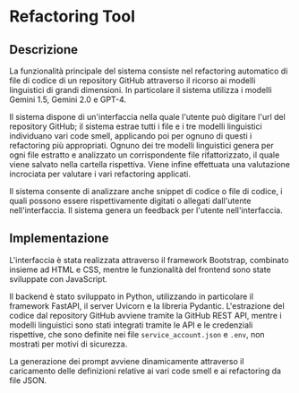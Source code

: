 # Refactoring Tool

## Descrizione
La funzionalità principale del sistema consiste nel refactoring automatico di file di codice di un repository GitHub attraverso il ricorso ai modelli linguistici di grandi dimensioni. In particolare il sistema utilizza i modelli Gemini 1.5, Gemini 2.0 e GPT-4.

Il sistema dispone di un'interfaccia nella quale l'utente può digitare l'url del repository GitHub; il sistema estrae tutti i file e i tre modelli linguistici individuano vari code smell, applicando poi per ognuno di questi i refactoring più appropriati. Ognuno dei tre modelli linguistici genera per ogni file estratto e analizzato un corrispondente file rifattorizzato, il quale viene salvato nella cartella rispettiva. Viene infine effettuata una valutazione incrociata per valutare i vari refactoring applicati.

Il sistema consente di analizzare anche snippet di codice o file di codice, i quali possono essere rispettivamente digitati o allegati dall'utente nell'interfaccia. Il sistema genera un feedback per l'utente nell'interfaccia.

## Implementazione
L'interfaccia è stata realizzata attraverso il framework Bootstrap, combinato insieme ad HTML e CSS, mentre le funzionalità del frontend sono state sviluppate con JavaScript.

Il backend è stato sviluppato in Python, utilizzando in particolare il framework FastAPI, il server Uvicorn e la libreria Pydantic. L'estrazione del codice dal repository GitHub avviene tramite la GitHub REST API, mentre i modelli linguistici sono stati integrati tramite le API e le credenziali rispettive, che sono definite nei file `service_account.json` e `.env`, non mostrati per motivi di sicurezza.

La generazione dei prompt avviene dinamicamente attraverso il caricamento delle definizioni relative ai vari code smell e ai refactoring da file JSON.